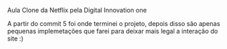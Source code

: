 Aula Clone da Netflix pela Digital Innovation one

A partir do commit 5 foi onde terminei o projeto, depois disso são apenas pequenas implemetações que farei para deixar mais legal a interação do site :)
